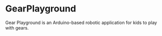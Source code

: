 # GearPlayground
Gear Playground is an Arduino-based robotic application for kids to play with gears.
